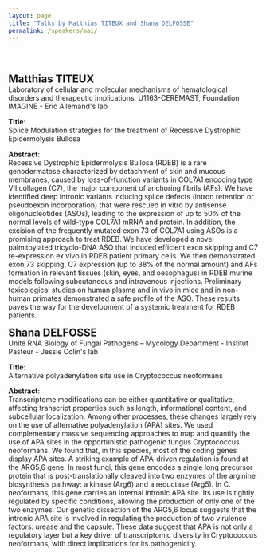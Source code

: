 ```yaml
---
layout: page
title: "Talks by Matthias TITEUX and Shana DELFOSSE"
permalink: /speakers/mai/
---
```


<br><br>

<span style="font-size: 1.5em;"><strong>Matthias TITEUX</strong></span><br>
Laboratory of cellular and molecular mechanisms of hematological disorders and therapeutic implications, U1163-CEREMAST, Foundation IMAGINE - Eric Allemand's lab

**Title**:  
Splice Modulation strategies for the treatment of Recessive Dystrophic Epidermolysis Bullosa

**Abstract**:  
Recessive Dystrophic Epidermolysis Bullosa (RDEB) is a rare genodermatose characterized by detachment of skin and mucous membranes, caused by loss-of-function variants in COL7A1 encoding type VII collagen (C7), the major component of anchoring fibrils (AFs). We have identified deep intronic variants inducing splice defects (intron retention or pseudoexon incorporation) that were rescued in vitro by antisense oligonucleotides (ASOs), leading to the expression of up to 50% of the normal levels of wild-type COL7A1 mRNA and protein. In addition, the excision of the frequently mutated exon 73 of COL7A1 using ASOs is a promising approach to treat RDEB. We have developed a novel palmitoylated tricyclo-DNA ASO that induced efficient exon skipping and C7 re-expression ex vivo in RDEB patient primary cells. We then demonstrated exon 73 skipping, C7 expression (up to 38% of the normal amount) and AFs formation in relevant tissues (skin, eyes, and oesophagus) in RDEB murine models following subcutaneous and intravenous injections. Preliminary toxicological studies on human plasma and in vivo in mice and in non-human primates demonstrated a safe profile of the ASO. These results paves the way for the development of a systemic treatment for RDEB patients.



<span style="font-size: 1.5em;"><strong>Shana DELFOSSE</strong></span><br>
Unité RNA Biology of Fungal Pathogens – Mycology Department - Institut Pasteur - Jessie Colin's lab

**Title**:  
Alternative polyadenylation site use in Cryptococcus neoformans

**Abstract**:  
Transcriptome modifications can be either quantitative or qualitative, affecting transcript properties such as length, informational content, and subcellular localization. Among other processes, these changes largely rely on the use of alternative polyadenylation (APA) sites.
We used complementary massive sequencing approaches to map and quantify the use of APA sites in the opportunistic pathogenic fungus Cryptococcus neoformans. We found that, in this species, most of the coding genes display APA sites.
A striking example of APA-driven regulation is found at the ARG5,6 gene. In most fungi, this gene encodes a single long precursor protein that is post-translationally cleaved into two enzymes of the arginine biosynthesis pathway: a kinase (Arg6) and a reductase (Arg5). In C. neoformans, this gene carries an internal intronic APA site. Its use is tightly regulated by specific conditions, allowing the production of only one of the two enzymes. Our genetic dissection of the ARG5,6 locus suggests that the intronic APA site is involved in regulating the production of two virulence factors: urease and the capsule.
These data suggest that APA is not only a regulatory layer but a key driver of transcriptomic diversity in Cryptococcus neoformans, with direct implications for its pathogenicity.

